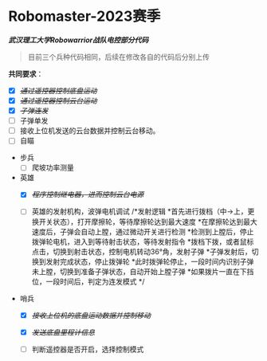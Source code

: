 # Robomaster-2023赛季
***武汉理工大学Robowarrior战队电控部分代码***

> 目前三个兵种代码相同，后续在修改各自的代码后分别上传

**共同要求**：

* [x] ~~*通过遥控器控制底盘运动*~~
* [x] ~~*通过遥控器控制云台运动*~~
* [x] ~~*子弹连发*~~
* [ ] 子弹单发
* [ ] 接收上位机发送的云台数据并控制云台移动。
* [ ] 自瞄

* 步兵
  * [ ] 爬坡功率测量
* 英雄
  * [x] ~~*程序控制继电器，进而控制云台电源*~~

  * [ ] 英雄的发射机构，波弹电机调试
      /*发射逻辑
        *首先进行拨档（中->上，更换开关状态），打开摩擦轮，等待摩擦轮达到最大速度
        *在摩擦轮达到最大速度后，子弹会自动上膛，通过微动开关进行检测
        *检测到上膛后，停止拨弹轮电机，进入到等待射击状态，等待发射指令
        *拨档下拨，或者鼠标点击，切换到射击状态，控制电机转动36°角，发射子弹
        *子弹发射后，切换到发射完成状态，停止拨弹轮
        *此时拨弹轮停止，一段时间内识别子弹未上膛，切换到准备子弹状态，自动开始上膛子弹
        *如果拨片一直在下挡位，一段时间后，判定为连发模式
        */

* 哨兵
  * [x] ~~*接收上位机的底盘运动数据并控制移动*~~
  * [x] ~~*发送底盘里程计信息*~~
  * [ ] 判断遥控器是否开启，选择控制模式

